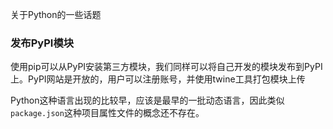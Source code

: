 关于Python的一些话题

### 发布PyPI模块

使用pip可以从PyPI安装第三方模块，我们同样可以将自己开发的模块发布到PyPI上。PyPI网站是开放的，用户可以注册账号，并使用twine工具打包模块上传

Python这种语言出现的比较早，应该是最早的一批动态语言，因此类似`package.json`这种项目属性文件的概念还不存在。